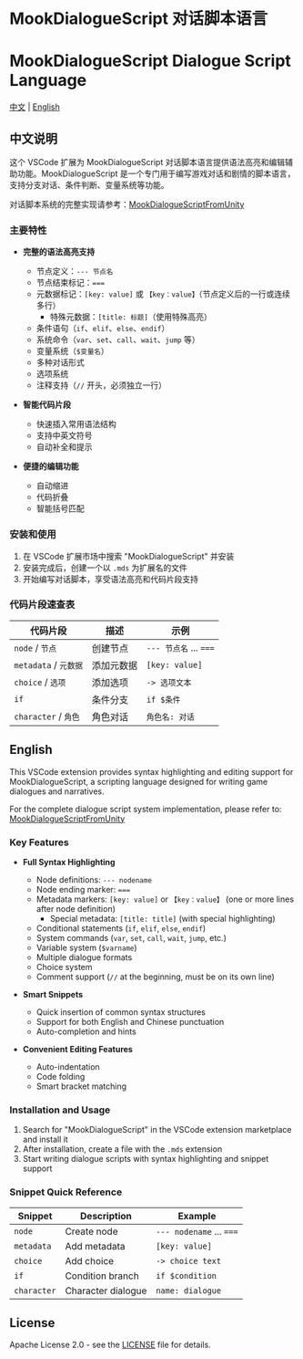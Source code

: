 # MookDialogueScript 对话脚本语言
# MookDialogueScript Dialogue Script Language

[中文](#chinese) | [English](#english)

<a name="chinese"></a>
## 中文说明

这个 VSCode 扩展为 MookDialogueScript 对话脚本语言提供语法高亮和编辑辅助功能。MookDialogueScript 是一个专门用于编写游戏对话和剧情的脚本语言，支持分支对话、条件判断、变量系统等功能。

对话脚本系统的完整实现请参考：[MookDialogueScriptFromUnity](https://github.com/mook-wenyu/MookDialogueScriptFromUnity)

### 主要特性

- **完整的语法高亮支持**
  - 节点定义：`--- 节点名`
  - 节点结束标记：`===`
  - 元数据标记：`[key: value]` 或 `【key：value】`（节点定义后的一行或连续多行）
    - 特殊元数据：`[title: 标题]`（使用特殊高亮）
  - 条件语句（`if`、`elif`、`else`、`endif`）
  - 系统命令（`var`、`set`、`call`、`wait`、`jump` 等）
  - 变量系统（`$变量名`）
  - 多种对话形式
  - 选项系统
  - 注释支持（`//` 开头，必须独立一行）

- **智能代码片段**
  - 快速插入常用语法结构
  - 支持中英文符号
  - 自动补全和提示

- **便捷的编辑功能**
  - 自动缩进
  - 代码折叠
  - 智能括号匹配

### 安装和使用

1. 在 VSCode 扩展市场中搜索 "MookDialogueScript" 并安装
2. 安装完成后，创建一个以 `.mds` 为扩展名的文件
3. 开始编写对话脚本，享受语法高亮和代码片段支持

### 代码片段速查表

| 代码片段 | 描述 | 示例 |
|---------|------|------|
| `node` / `节点` | 创建节点 | `--- 节点名` ... `===` |
| `metadata` / `元数据` | 添加元数据 | `[key: value]` |
| `choice` / `选项` | 添加选项 | `-> 选项文本` |
| `if` | 条件分支 | `if $条件` |
| `character` / `角色` | 角色对话 | `角色名: 对话` |


<a name="english"></a>
## English

This VSCode extension provides syntax highlighting and editing support for MookDialogueScript, a scripting language designed for writing game dialogues and narratives.

For the complete dialogue script system implementation, please refer to: [MookDialogueScriptFromUnity](https://github.com/mook-wenyu/MookDialogueScriptFromUnity)

### Key Features

- **Full Syntax Highlighting**
  - Node definitions: `--- nodename`
  - Node ending marker: `===`
  - Metadata markers: `[key: value]` or `【key：value】` (one or more lines after node definition)
    - Special metadata: `[title: title]` (with special highlighting)
  - Conditional statements (`if`, `elif`, `else`, `endif`)
  - System commands (`var`, `set`, `call`, `wait`, `jump`, etc.)
  - Variable system (`$varname`)
  - Multiple dialogue formats
  - Choice system
  - Comment support (`//` at the beginning, must be on its own line)

- **Smart Snippets**
  - Quick insertion of common syntax structures
  - Support for both English and Chinese punctuation
  - Auto-completion and hints

- **Convenient Editing Features**
  - Auto-indentation
  - Code folding
  - Smart bracket matching

### Installation and Usage

1. Search for "MookDialogueScript" in the VSCode extension marketplace and install it
2. After installation, create a file with the `.mds` extension
3. Start writing dialogue scripts with syntax highlighting and snippet support

### Snippet Quick Reference

| Snippet | Description | Example |
|---------|-------------|---------|
| `node` | Create node | `--- nodename` ... `===` |
| `metadata` | Add metadata | `[key: value]` |
| `choice` | Add choice | `-> choice text` |
| `if` | Condition branch | `if $condition` |
| `character` | Character dialogue | `name: dialogue` |


## License

Apache License 2.0 - see the [LICENSE](LICENSE.txt) file for details.
